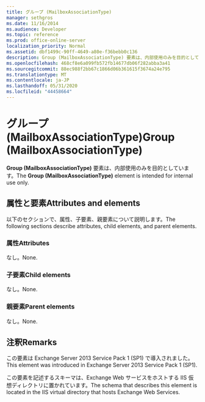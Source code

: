```yaml
---
title: グループ (MailboxAssociationType)
manager: sethgros
ms.date: 11/16/2014
ms.audience: Developer
ms.topic: reference
ms.prod: office-online-server
localization_priority: Normal
ms.assetid: dbf1499c-90ff-4649-a80e-f36bebb0c136
description: Group (MailboxAssociationType) 要素は、内部使用のみを目的としています。
ms.openlocfilehash: 468cf8e6a099fb572fb14677db06f282abba3a41
ms.sourcegitcommit: 88ec988f2bb67c1866d06b361615f3674a24e795
ms.translationtype: MT
ms.contentlocale: ja-JP
ms.lasthandoff: 05/31/2020
ms.locfileid: "44458664"
---
```

# <a name="group-mailboxassociationtype"></a><span data-ttu-id="51676-103">グループ (MailboxAssociationType)</span><span class="sxs-lookup"><span data-stu-id="51676-103">Group (MailboxAssociationType)</span></span>

<span data-ttu-id="51676-104">**Group (MailboxAssociationType)** 要素は、内部使用のみを目的としています。</span><span class="sxs-lookup"><span data-stu-id="51676-104">The **Group (MailboxAssociationType)** element is intended for internal use only.</span></span> 

## <a name="attributes-and-elements"></a><span data-ttu-id="51676-105">属性と要素</span><span class="sxs-lookup"><span data-stu-id="51676-105">Attributes and elements</span></span>

<span data-ttu-id="51676-106">以下のセクションで、属性、子要素、親要素について説明します。</span><span class="sxs-lookup"><span data-stu-id="51676-106">The following sections describe attributes, child elements, and parent elements.</span></span>
  
### <a name="attributes"></a><span data-ttu-id="51676-107">属性</span><span class="sxs-lookup"><span data-stu-id="51676-107">Attributes</span></span>

<span data-ttu-id="51676-108">なし。</span><span class="sxs-lookup"><span data-stu-id="51676-108">None.</span></span>
  
### <a name="child-elements"></a><span data-ttu-id="51676-109">子要素</span><span class="sxs-lookup"><span data-stu-id="51676-109">Child elements</span></span>

<span data-ttu-id="51676-110">なし。</span><span class="sxs-lookup"><span data-stu-id="51676-110">None.</span></span>
  
### <a name="parent-elements"></a><span data-ttu-id="51676-111">親要素</span><span class="sxs-lookup"><span data-stu-id="51676-111">Parent elements</span></span>

<span data-ttu-id="51676-112">なし。</span><span class="sxs-lookup"><span data-stu-id="51676-112">None.</span></span>
  
## <a name="remarks"></a><span data-ttu-id="51676-113">注釈</span><span class="sxs-lookup"><span data-stu-id="51676-113">Remarks</span></span>

<span data-ttu-id="51676-114">この要素は Exchange Server 2013 Service Pack 1 (SP1) で導入されました。</span><span class="sxs-lookup"><span data-stu-id="51676-114">This element was introduced in Exchange Server 2013 Service Pack 1 (SP1).</span></span>
  
<span data-ttu-id="51676-115">この要素を記述するスキーマは、Exchange Web サービスをホストする IIS 仮想ディレクトリに置かれています。</span><span class="sxs-lookup"><span data-stu-id="51676-115">The schema that describes this element is located in the IIS virtual directory that hosts Exchange Web Services.</span></span>
  

